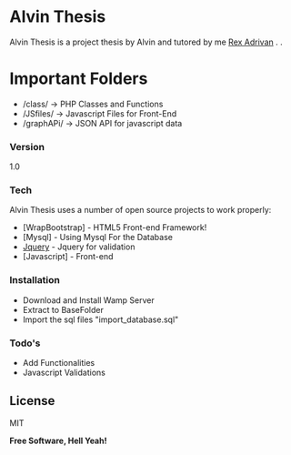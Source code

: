 # Alvin Thesis

Alvin Thesis is a project thesis by Alvin and tutored by me [Rex Adrivan] . .

# Important Folders
  - /class/ ->  PHP Classes and Functions
  - /JSfiles/ -> Javascript Files for Front-End
  - /graphAPi/ -> JSON API for javascript data
  



### Version
1.0

### Tech

Alvin Thesis uses a number of open source projects to work properly:

* [WrapBootstrap] - HTML5 Front-end Framework!
* [Mysql] - Using Mysql For the Database
* [Jquery] - Jquery for validation
* [Javascript] - Front-end

### Installation
* Download and Install Wamp Server
* Extract to BaseFolder
* Import the sql files "import_database.sql"




### Todo's

 - Add Functionalities
 - Javascript Validations

License
----

MIT


**Free Software, Hell Yeah!**

[Rex Adrivan]:http://facebook.com/radrivan/
[@thomasfuchs]:http://twitter.com/thomasfuchs
[1]:http://daringfireball.net/projects/markdown/
[marked]:https://github.com/chjj/marked
[Ace Editor]:http://ace.ajax.org
[node.js]:http://nodejs.org
[Twitter Bootstrap]:http://twitter.github.com/bootstrap/
[keymaster.js]:https://github.com/madrobby/keymaster
[jQuery]:http://jquery.com
[@tjholowaychuk]:http://twitter.com/tjholowaychuk
[express]:http://expressjs.com
[AngularJS]:http://angularjs.org
[Gulp]:http://gulpjs.com
